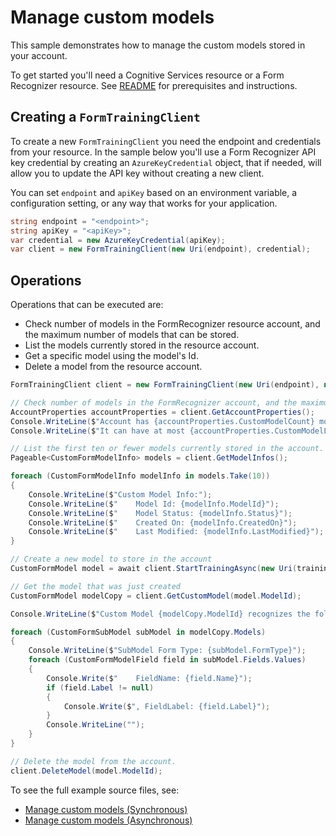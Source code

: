 # Manage custom models

This sample demonstrates how to manage the custom models stored in your account.

To get started you'll need a Cognitive Services resource or a Form Recognizer resource.  See [README][README] for prerequisites and instructions.

## Creating a `FormTrainingClient`

To create a new `FormTrainingClient` you need the endpoint and credentials from your resource. In the sample below you'll use a Form Recognizer API key credential by creating an `AzureKeyCredential` object, that if needed, will allow you to update the API key without creating a new client.

You can set `endpoint` and `apiKey` based on an environment variable, a configuration setting, or any way that works for your application.

```C# Snippet:CreateFormTrainingClient
string endpoint = "<endpoint>";
string apiKey = "<apiKey>";
var credential = new AzureKeyCredential(apiKey);
var client = new FormTrainingClient(new Uri(endpoint), credential);
```

## Operations

Operations that can be executed are:
- Check number of models in the FormRecognizer resource account, and the maximum number of models that can be stored.
- List the models currently stored in the resource account.
- Get a specific model using the model's Id.
- Delete a model from the resource account.

```C# Snippet:FormRecognizerSample6ManageCustomModels
FormTrainingClient client = new FormTrainingClient(new Uri(endpoint), new AzureKeyCredential(apiKey));

// Check number of models in the FormRecognizer account, and the maximum number of models that can be stored.
AccountProperties accountProperties = client.GetAccountProperties();
Console.WriteLine($"Account has {accountProperties.CustomModelCount} models.");
Console.WriteLine($"It can have at most {accountProperties.CustomModelLimit} models.");

// List the first ten or fewer models currently stored in the account.
Pageable<CustomFormModelInfo> models = client.GetModelInfos();

foreach (CustomFormModelInfo modelInfo in models.Take(10))
{
    Console.WriteLine($"Custom Model Info:");
    Console.WriteLine($"    Model Id: {modelInfo.ModelId}");
    Console.WriteLine($"    Model Status: {modelInfo.Status}");
    Console.WriteLine($"    Created On: {modelInfo.CreatedOn}");
    Console.WriteLine($"    Last Modified: {modelInfo.LastModified}");
}

// Create a new model to store in the account
CustomFormModel model = await client.StartTrainingAsync(new Uri(trainingFileUrl)).WaitForCompletionAsync();

// Get the model that was just created
CustomFormModel modelCopy = client.GetCustomModel(model.ModelId);

Console.WriteLine($"Custom Model {modelCopy.ModelId} recognizes the following form types:");

foreach (CustomFormSubModel subModel in modelCopy.Models)
{
    Console.WriteLine($"SubModel Form Type: {subModel.FormType}");
    foreach (CustomFormModelField field in subModel.Fields.Values)
    {
        Console.Write($"    FieldName: {field.Name}");
        if (field.Label != null)
        {
            Console.Write($", FieldLabel: {field.Label}");
        }
        Console.WriteLine("");
    }
}

// Delete the model from the account.
client.DeleteModel(model.ModelId);
```

To see the full example source files, see:

* [Manage custom models (Synchronous)](https://github.com/Azure/azure-sdk-for-net/blob/master/sdk/formrecognizer/Azure.AI.FormRecognizer/tests/samples/Sample6_ManageCustomModels.cs)
* [Manage custom models (Asynchronous)](https://github.com/Azure/azure-sdk-for-net/blob/master/sdk/formrecognizer/Azure.AI.FormRecognizer/tests/samples/Sample6_ManageCustomModelsAsync.cs)

[README]: https://github.com/Azure/azure-sdk-for-net/tree/master/sdk/formrecognizer/Azure.AI.FormRecognizer/README.md